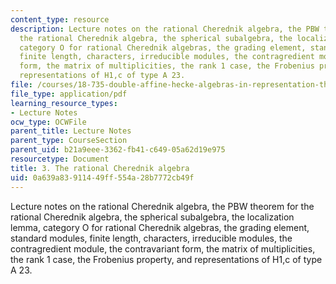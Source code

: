 ```yaml
---
content_type: resource
description: Lecture notes on the rational Cherednik algebra, the PBW theorem for
  the rational Cherednik algebra, the spherical subalgebra, the localization lemma,
  category O for rational Cherednik algebras, the grading element, standard modules,
  finite length, characters, irreducible modules, the contragredient module, the contravariant
  form, the matrix of multiplicities, the rank 1 case, the Frobenius property, and
  representations of H1,c of type A 23.
file: /courses/18-735-double-affine-hecke-algebras-in-representation-theory-combinatorics-geometry-and-mathematical-physics-fall-2009/0a639a83911449ff554a28b7772cb49f_MIT18_735F09_ch03.pdf
file_type: application/pdf
learning_resource_types:
- Lecture Notes
ocw_type: OCWFile
parent_title: Lecture Notes
parent_type: CourseSection
parent_uid: b21a9eee-3362-fb41-c649-05a62d19e975
resourcetype: Document
title: 3. The rational Cherednik algebra
uid: 0a639a83-9114-49ff-554a-28b7772cb49f
---
```

Lecture notes on the rational Cherednik algebra, the PBW theorem for the rational Cherednik algebra, the spherical subalgebra, the localization lemma, category O for rational Cherednik algebras, the grading element, standard modules, finite length, characters, irreducible modules, the contragredient module, the contravariant form, the matrix of multiplicities, the rank 1 case, the Frobenius property, and representations of H1,c of type A 23.

